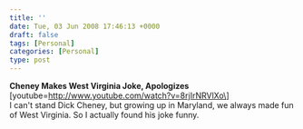 ```yaml
---
title: ''
date: Tue, 03 Jun 2008 17:46:13 +0000
draft: false
tags: [Personal]
categories: [Personal]
type: post
---
```


**Cheney Makes West Virginia Joke, Apologizes** \[youtube=http://www.youtube.com/watch?v=8rjIrNRVlXo\]  
I can't stand Dick Cheney, but growing up in Maryland, we always made fun of West Virginia. So I actually found his joke funny.